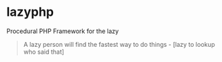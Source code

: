 # lazyphp
Procedural PHP Framework for the lazy
> A lazy person will find the fastest way to do things - [lazy to lookup who said that]
